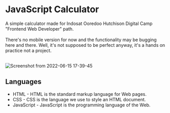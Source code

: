 # JavaScript Calculator
A simple calculator made for Indosat Ooredoo Hutchison Digital Camp "Frontend Web Developer" path. 
<br><br>
There's no mobile version for now and the functionality may be bugging here and there. Well, it's not supposed to be perfect anyway, it's a hands on practice not a project.
<br><br>

![Screenshot from 2022-06-15 17-39-45](https://user-images.githubusercontent.com/40969170/173808794-1a035041-1dac-4741-bf18-3172e0dc168f.png)

## Languages
<ul>
  <li>HTML - HTML is the standard markup language for Web pages.</li>
  <li>CSS - CSS is the language we use to style an HTML document.</li>
  <li>JavaScript - JavaScript is the programming language of the Web.</li>
 </ul>
